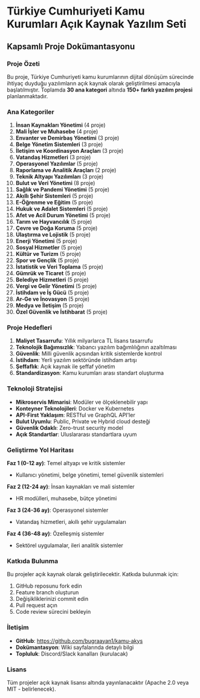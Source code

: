 # Türkiye Cumhuriyeti Kamu Kurumları Açık Kaynak Yazılım Seti
## Kapsamlı Proje Dokümantasyonu

### Proje Özeti

Bu proje, Türkiye Cumhuriyeti kamu kurumlarının dijital dönüşüm sürecinde ihtiyaç duyduğu yazılımların açık kaynak olarak geliştirilmesi amacıyla başlatılmıştır. Toplamda **30 ana kategori** altında **150+ farklı yazılım projesi** planlanmaktadır.

### Ana Kategoriler

1. **İnsan Kaynakları Yönetimi** (4 proje)
2. **Mali İşler ve Muhasebe** (4 proje)
3. **Envanter ve Demirbaş Yönetimi** (3 proje)
4. **Belge Yönetim Sistemleri** (3 proje)
5. **İletişim ve Koordinasyon Araçları** (3 proje)
6. **Vatandaş Hizmetleri** (3 proje)
7. **Operasyonel Yazılımlar** (5 proje)
8. **Raporlama ve Analitik Araçları** (2 proje)
9. **Teknik Altyapı Yazılımları** (3 proje)
10. **Bulut ve Veri Yönetimi** (8 proje)
11. **Sağlık ve Pandemi Yönetimi** (5 proje)
12. **Akıllı Şehir Sistemleri** (5 proje)
13. **E-Öğrenme ve Eğitim** (5 proje)
14. **Hukuk ve Adalet Sistemleri** (5 proje)
15. **Afet ve Acil Durum Yönetimi** (5 proje)
16. **Tarım ve Hayvancılık** (5 proje)
17. **Çevre ve Doğa Koruma** (5 proje)
18. **Ulaştırma ve Lojistik** (5 proje)
19. **Enerji Yönetimi** (5 proje)
20. **Sosyal Hizmetler** (5 proje)
21. **Kültür ve Turizm** (5 proje)
22. **Spor ve Gençlik** (5 proje)
23. **İstatistik ve Veri Toplama** (5 proje)
24. **Gümrük ve Ticaret** (5 proje)
25. **Belediye Hizmetleri** (5 proje)
26. **Vergi ve Gelir Yönetimi** (5 proje)
27. **İstihdam ve İş Gücü** (5 proje)
28. **Ar-Ge ve İnovasyon** (5 proje)
29. **Medya ve İletişim** (5 proje)
30. **Özel Güvenlik ve İstihbarat** (5 proje)

### Proje Hedefleri

1. **Maliyet Tasarrufu**: Yıllık milyarlarca TL lisans tasarrufu
2. **Teknolojik Bağımsızlık**: Yabancı yazılım bağımlılığının azaltılması
3. **Güvenlik**: Milli güvenlik açısından kritik sistemlerde kontrol
4. **İstihdam**: Yerli yazılım sektöründe istihdam artışı
5. **Şeffaflık**: Açık kaynak ile şeffaf yönetim
6. **Standardizasyon**: Kamu kurumları arası standart oluşturma

### Teknoloji Stratejisi

- **Mikroservis Mimarisi**: Modüler ve ölçeklenebilir yapı
- **Konteyner Teknolojileri**: Docker ve Kubernetes
- **API-First Yaklaşım**: RESTful ve GraphQL API'ler
- **Bulut Uyumlu**: Public, Private ve Hybrid cloud desteği
- **Güvenlik Odaklı**: Zero-trust security model
- **Açık Standartlar**: Uluslararası standartlara uyum

### Geliştirme Yol Haritası

**Faz 1 (0-12 ay)**: Temel altyapı ve kritik sistemler
- Kullanıcı yönetimi, belge yönetimi, temel güvenlik sistemleri

**Faz 2 (12-24 ay)**: İnsan kaynakları ve mali sistemler
- HR modülleri, muhasebe, bütçe yönetimi

**Faz 3 (24-36 ay)**: Operasyonel sistemler
- Vatandaş hizmetleri, akıllı şehir uygulamaları

**Faz 4 (36-48 ay)**: Özelleşmiş sistemler
- Sektörel uygulamalar, ileri analitik sistemler

### Katkıda Bulunma

Bu projeler açık kaynak olarak geliştirilecektir. Katkıda bulunmak için:

1. GitHub reposunu fork edin
2. Feature branch oluşturun
3. Değişikliklerinizi commit edin
4. Pull request açın
5. Code review sürecini bekleyin

### İletişim

- **GitHub**: https://github.com/bugraayan1/kamu-akys
- **Dokümantasyon**: Wiki sayfalarında detaylı bilgi
- **Topluluk**: Discord/Slack kanalları (kurulacak)

### Lisans

Tüm projeler açık kaynak lisansı altında yayınlanacaktır (Apache 2.0 veya MIT - belirlenecek).
